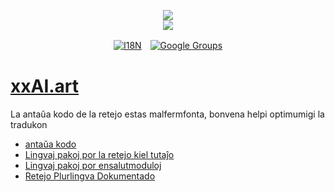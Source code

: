 <p align="center"><a href="https://xxai.art"><img src="https://cdn.jsdelivr.net/gh/xxai-art/doc/logo.svg"/></a><br/><a href="https://xxai.art"><img src="https://cdn.jsdelivr.net/gh/xxai-art/doc/xxai.svg"/></a></p><p align="center"><a href="https://github.com/xxai-art/doc#readme"><img alt="I18N" src="https://cdn.jsdelivr.net/gh/wactax/img/t.svg"/></a>　<a href="https://groups.google.com/u/0/g/xxai-art"><img alt="Google Groups" src="https://cdn.jsdelivr.net/gh/wactax/img/g-groups.svg"/></a></p>

# [xxAI.art](https://xxAI.art)

La antaŭa kodo de la retejo estas malfermfonta, bonvena helpi optimumigi la tradukon

* [antaŭa kodo](https://github.com/xxai-art/web)
* [Lingvaj pakoj por la retejo kiel tutaĵo](https://github.com/xxai-art/web/tree/main/i18n)
* [Lingvaj pakoj por ensalutmoduloj](https://github.com/wacpkg/user/tree/main/ui.i18n)
* [Retejo Plurlingva Dokumentado](https://github.com/xxai-doc)
